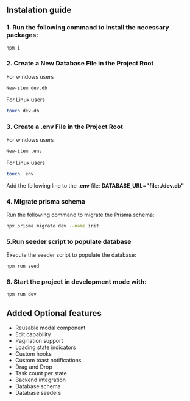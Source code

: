 ## Instalation guide

### 1. Run the following command to install the necessary packages:

```bash
npm i
```

### 2. Create a New Database File in the Project Root

For windows users

```bash
New-item dev.db
```

For Linux users

```bash
touch dev.db
```

### 3. Create a **.env** File in the Project Root

For windows users

```bash
New-item .env
```

For Linux users

```bash
touch .env
```

Add the following line to the **.env** file:
**DATABASE_URL="file:./dev.db"**

### 4. Migrate prisma schema

Run the following command to migrate the Prisma schema:

```bash
npx prisma migrate dev --name init
```

### 5.Run seeder script to populate database

Execute the seeder script to populate the database:

```bash
npm run seed
```

### 6. Start the project in development mode with:

```
npm run dev
```

## Added Optional features

- Reusable modal component
- Edit capability
- Pagination support
- Loading state indicators
- Custom hooks
- Custom toast notifications
- Drag and Drop
- Task count per state
- Backend integration
- Database schema
- Database seeders
